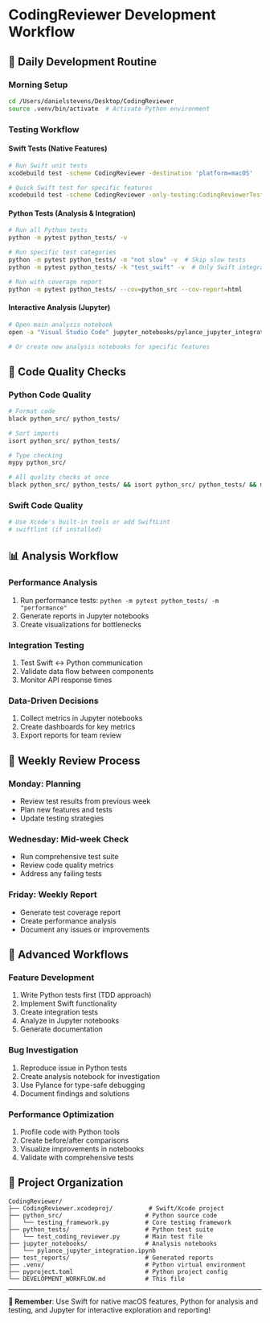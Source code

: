 # CodingReviewer Development Workflow

## 🚀 Daily Development Routine

### **Morning Setup**
```bash
cd /Users/danielstevens/Desktop/CodingReviewer
source .venv/bin/activate  # Activate Python environment
```

### **Testing Workflow**

#### **Swift Tests (Native Features)**
```bash
# Run Swift unit tests
xcodebuild test -scheme CodingReviewer -destination 'platform=macOS'

# Quick Swift test for specific features
xcodebuild test -scheme CodingReviewer -only-testing:CodingReviewerTests/YourTestClass
```

#### **Python Tests (Analysis & Integration)**
```bash
# Run all Python tests
python -m pytest python_tests/ -v

# Run specific test categories
python -m pytest python_tests/ -m "not slow" -v  # Skip slow tests
python -m pytest python_tests/ -k "test_swift" -v  # Only Swift integration tests

# Run with coverage report
python -m pytest python_tests/ --cov=python_src --cov-report=html
```

#### **Interactive Analysis (Jupyter)**
```bash
# Open main analysis notebook
open -a "Visual Studio Code" jupyter_notebooks/pylance_jupyter_integration.ipynb

# Or create new analysis notebooks for specific features
```

## 🔧 **Code Quality Checks**

### **Python Code Quality**
```bash
# Format code
black python_src/ python_tests/

# Sort imports
isort python_src/ python_tests/

# Type checking
mypy python_src/

# All quality checks at once
black python_src/ python_tests/ && isort python_src/ python_tests/ && mypy python_src/
```

### **Swift Code Quality**
```bash
# Use Xcode's built-in tools or add SwiftLint
# swiftlint (if installed)
```

## 📊 **Analysis Workflow**

### **Performance Analysis**
1. Run performance tests: `python -m pytest python_tests/ -m "performance"`
2. Generate reports in Jupyter notebooks
3. Create visualizations for bottlenecks

### **Integration Testing**
1. Test Swift ↔ Python communication
2. Validate data flow between components
3. Monitor API response times

### **Data-Driven Decisions**
1. Collect metrics in Jupyter notebooks
2. Create dashboards for key metrics
3. Export reports for team review

## 🎯 **Weekly Review Process**

### **Monday: Planning**
- Review test results from previous week
- Plan new features and tests
- Update testing strategies

### **Wednesday: Mid-week Check**
- Run comprehensive test suite
- Review code quality metrics
- Address any failing tests

### **Friday: Weekly Report**
- Generate test coverage report
- Create performance analysis
- Document any issues or improvements

## 🚀 **Advanced Workflows**

### **Feature Development**
1. Write Python tests first (TDD approach)
2. Implement Swift functionality
3. Create integration tests
4. Analyze in Jupyter notebooks
5. Generate documentation

### **Bug Investigation**
1. Reproduce issue in Python tests
2. Create analysis notebook for investigation
3. Use Pylance for type-safe debugging
4. Document findings and solutions

### **Performance Optimization**
1. Profile code with Python tools
2. Create before/after comparisons
3. Visualize improvements in notebooks
4. Validate with comprehensive tests

## 📁 **Project Organization**

```
CodingReviewer/
├── CodingReviewer.xcodeproj/          # Swift/Xcode project
├── python_src/                       # Python source code
│   └── testing_framework.py          # Core testing framework
├── python_tests/                     # Python test suite
│   └── test_coding_reviewer.py       # Main test file
├── jupyter_notebooks/                # Analysis notebooks
│   └── pylance_jupyter_integration.ipynb
├── test_reports/                     # Generated reports
├── .venv/                            # Python virtual environment
├── pyproject.toml                    # Python project config
└── DEVELOPMENT_WORKFLOW.md           # This file
```

---

**🎯 Remember**: Use Swift for native macOS features, Python for analysis and testing, and Jupyter for interactive exploration and reporting!
